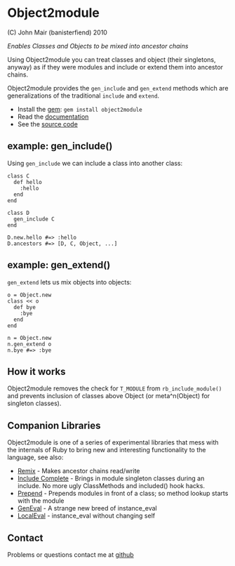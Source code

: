 Object2module
=============

(C) John Mair (banisterfiend) 2010

_Enables Classes and Objects to be mixed into ancestor chains_

Using Object2module you can treat classes and object (their singletons, anyway) as if they were modules and include or extend them into ancestor chains.

Object2module provides the `gen_include` and `gen_extend` methods which are generalizations of the traditional `include` and `extend`.

* Install the [gem](https://rubygems.org/gems/object2module): `gem install object2module`
* Read the [documentation](http://rdoc.info/github/banister/object2module/master/file/README.markdown)
* See the [source code](http://github.com/banister/object2module)

example: gen_include()
--------------------------

Using `gen_include` we can include a class into another class:


    class C
      def hello
        :hello
      end
    end

    class D
      gen_include C
    end

    D.new.hello #=> :hello
    D.ancestors #=> [D, C, Object, ...]
    
example: gen_extend()
--------------------

`gen_extend` lets us mix objects into objects:

    o = Object.new
    class << o
      def bye
        :bye
      end
    end

    n = Object.new
    n.gen_extend o
    n.bye #=> :bye
    
How it works
--------------

Object2module removes the check for `T_MODULE` from
`rb_include_module()` and prevents inclusion of classes above Object
(or meta^n(Object) for singleton classes).

Companion Libraries
--------------------

Object2module is one of a series of experimental libraries that mess with
the internals of Ruby to bring new and interesting functionality to
the language, see also:

* [Remix](http://github.com/banister/remix) - Makes ancestor chains read/write
* [Include Complete](http://github.com/banister/include_complete) - Brings in
  module singleton classes during an include. No more ugly ClassMethods and included() hook hacks.
* [Prepend](http://github.com/banister/prepend) - Prepends modules in front of a class; so method lookup starts with the module
* [GenEval](http://github.com/banister/gen_eval) - A strange new breed of instance_eval
* [LocalEval](http://github.com/banister/local_eval) - instance_eval without changing self

Contact
-------

Problems or questions contact me at [github](http://github.com/banister)



